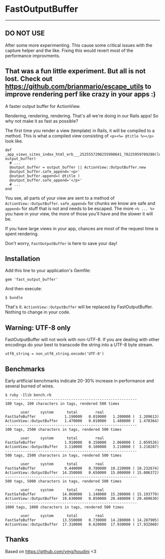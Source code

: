 # FastOutputBuffer

---
## DO NOT USE

After some more experimenting. This cause some critical issues with the capture helper and the like. Fixing this would revert most of the performance improvments.

That was a fun little experiment. But all is not lost. Check out https://github.com/brianmario/escape_utils to improve rendering perf like crazy in your apps :)
---

A faster output buffer for ActionView.

Rendering, rendering, rendering. That's all we're doing in our Rails apps! So why not make it as fast as possible?

The first time you render a view (template) in Rails, it will be compiled to a method. This is what a compiled view consisting of `<p><%= @title %></p>` look like.

    def _app_views_sites_index_html_erb___2525557208255998641_70225959709280(local_assigns, output_buffer)
      # ...
      @output_buffer = output_buffer || ActionView::OutputBuffer.new
      @output_buffer.safe_append='<p>'
      @output_buffer.append=( @title )
      @output_buffer.safe_append='</p>'
      # ...
    end

You see, all parts of your view are sent to a method of `ActionView::OutputBuffer`. `safe_append=` for chunks we know are safe and `append=` for stuff that is not and needs to be escaped. The more `<% ... %>` you have in your view, the more of those you'll have and the slower it will be.

If you have large views in your app, chances are most of the request time is spent rendering.

Don't worry, `FastOutputBuffer` is here to save your day!

## Installation

Add this line to your application's Gemfile:

    gem 'fast_output_buffer'

And then execute:

    $ bundle

That's it. `ActionView::OutputBuffer` will be replaced by FastOutputBuffer. Nothing to change in your code.

## Warning: UTF-8 only

FastOutputBuffer will not work with non-UTF-8. If you are dealing with other encodings do your best to transcode the string into a UTF-8 byte stream.

    utf8_string = non_utf8_string.encode('UTF-8')

## Benchmarks

Early artificial benchmarks indicate 20-30% increase in performance and several burned of wires.

    $ ruby -Ilib bench.rb
    ------------------------------------------------------------
    100 tags, 100 characters in tags, rendered 500 times

           user     system      total        real
    FastSafeBuffer             1.190000   0.010000   1.200000 (  1.209613)
    ActionView::OutputBuffer   1.470000   0.010000   1.480000 (  1.478364)
    ------------------------------------------------------------
    100 tags, 2500 characters in tags, rendered 500 times

           user     system      total        real
    FastSafeBuffer             1.910000   0.150000   2.060000 (  2.059526)
    ActionView::OutputBuffer   3.110000   0.100000   3.210000 (  3.210287)
    ------------------------------------------------------------
    500 tags, 2500 characters in tags, rendered 500 times

           user     system      total        real
    FastSafeBuffer             9.440000   0.780000  10.220000 ( 10.232674)
    ActionView::OutputBuffer  14.350000   0.650000  15.000000 ( 15.006372)
    ------------------------------------------------------------
    500 tags, 5000 characters in tags, rendered 500 times

           user     system      total        real
    FastSafeBuffer            14.060000   1.140000  15.200000 ( 15.193779)
    ActionView::OutputBuffer  19.630000   0.850000  20.480000 ( 20.489630)
    ------------------------------------------------------------
    1000 tags, 1000 characters in tags, rendered 500 times

           user     system      total        real
    FastSafeBuffer            13.550000   0.730000  14.280000 ( 14.287905)
    ActionView::OutputBuffer  17.310000   0.620000  17.930000 ( 17.932060)

## Thanks

Based on https://github.com/vmg/houdini <3

